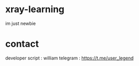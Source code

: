 # xray-learning
im just newbie
# contact
developer script : william
telegram : https://t.me/user_legend
